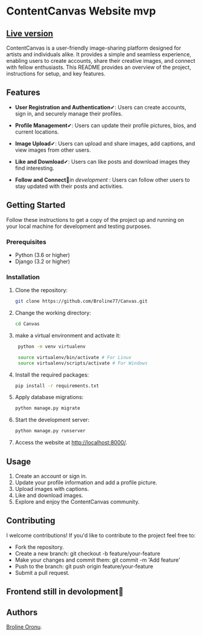# ContentCanvas Website mvp

## [Live version](https://broline.pythonanywhere.com)

ContentCanvas is a user-friendly image-sharing platform designed for artists and individuals alike. It provides a simple and seamless experience, enabling users to create accounts, share their creative images, and connect with fellow enthusiasts. This README provides an overview of the project, instructions for setup, and key features.

## Features

- **User Registration and Authentication**✔: Users can create accounts, sign in, and securely manage their profiles.

- **Profile Management**✔: Users can update their profile pictures, bios, and current locations.

- **Image Upload**✔: Users can upload and share images, add captions, and view images from other users.

- **Like and Download**✔: Users can like posts and download images they find interesting.

- **Follow and Connect**🔧*in development* : Users can follow other users to stay updated with their posts and activities. 

## Getting Started

Follow these instructions to get a copy of the project up and running on your local machine for development and testing purposes.

### Prerequisites

- Python (3.6 or higher)
- Django (3.2 or higher)

### Installation

1. Clone the repository:

   ```bash
   git clone https://github.com/Broline77/Canvas.git
   ```

2. Change the working directory:

   ```bash
   cd Canvas
   ```

3. make a virtual environment and activate it:
   ```bash
    python -m venv virtualenv

    source virtualenv/bin/activate # For Linux
    source virtualenv/scripts/activate # For Windows
   ```


4. Install the required packages:

   ```bash
   pip install -r requirements.txt
   ```

5. Apply database migrations:

   ```bash
   python manage.py migrate
   ```

6. Start the development server:

   ```bash
   python manage.py runserver
   ```

7. Access the website at [http://localhost:8000/](http://localhost:8000/).

## Usage

1. Create an account or sign in.
2. Update your profile information and add a profile picture.
3. Upload images with captions.
4. Like and download images.
5. Explore and enjoy the ContentCanvas community.

## Contributing

I welcome contributions! If you'd like to contribute to the project feel free to:
* Fork the repository.
* Create a new branch: git checkout -b feature/your-feature
* Make your changes and commit them: git commit -m 'Add feature'
* Push to the branch: git push origin feature/your-feature
* Submit a pull request.


## Frontend still in devolopment🔧



## Authors

[Broline Oronu](https://github.com/Broline77).

